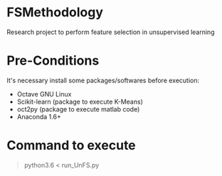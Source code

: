 # FSMethodology
Research project to perform feature selection in unsupervised learning

# Pre-Conditions
It's necessary install some packages/softwares before execution:

- Octave GNU Linux
- Scikit-learn (package to execute K-Means)
- oct2py (package to execute matlab code)
- Anaconda 1.6+

# Command to execute

> python3.6 < run_UnFS.py
